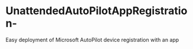 # UnattendedAutoPilotAppRegistration-
Easy deployment of Microsoft AutoPilot device registration with an app
